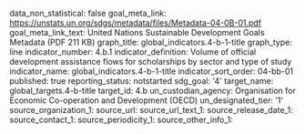 data_non_statistical: false
goal_meta_link: https://unstats.un.org/sdgs/metadata/files/Metadata-04-0B-01.pdf
goal_meta_link_text: United Nations Sustainable Development Goals Metadata (PDF 211
  KB)
graph_title: global_indicators.4-b-1-title
graph_type: line
indicator_number: 4.b.1
indicator_definition: Volume of official development assistance flows for scholarships
  by sector and type of study
indicator_name: global_indicators.4-b-1-title
indicator_sort_order: 04-bb-01
published: true
reporting_status: notstarted
sdg_goal: '4'
target_name: global_targets.4-b-title
target_id: 4.b
un_custodian_agency: Organisation for Economic Co-operation and Development (OECD)
un_designated_tier: '1'
source_organization_1: 
source_url: 
source_url_text_1: 
source_release_date_1: 
source_contact_1: 
source_periodicity_1: 
source_other_info_1: 
